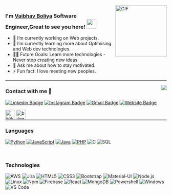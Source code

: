 <h1 align="center" style="display:none;"></h1>



<img align="right" alt="GIF" height="160px" src="https://media.giphy.com/media/du3J3cXyzhj75IOgvA/giphy.gif" />


### I'm [Vaibhav Boliya][website] Software Engineer,Great to see you here! <img src="https://raw.githubusercontent.com/aemmadi/aemmadi/master/wave.gif" width="30px">

- 🔭 I’m currently working on Web projects.
- 🌱 I’m currently learning more about Optimising and Web dev technologies.
- 💪🏼 Future Goals: Learn more technologies - Never stop creating new ideas.
- 💬 Ask me about how to stay motivated.
- ⚡ Fun fact: I love meeting new peoples.

---

<img align="right" src="http://estruyf-github.azurewebsites.net/api/VisitorHit?user=vaibhavboliya&repo=Bgstatic&countColorcountColor&countColor=%237B1E7B"/>

### Contact with me 📝


[![Linkedin Badge](https://img.shields.io/badge/-vaibhavboliya-blue?style=flat-square&logo=Linkedin&logoColor=white&link=https://www.linkedin.com/in/vaibhav-boliya-3170341a2/)][linkedin]
[![Instagram Badge](https://img.shields.io/badge/-vaibhav.boliya-purple?style=flat-square&logo=instagram&logoColor=white&link=https://instagram.com/vaibhav.boliya/)](https://instagram.com/kaiwalya.koparkar)
[![Gmail Badge](https://img.shields.io/badge/-vaibhav.boliya@gmail.com-c14438?style=flat-square&logo=Gmail&logoColor=white&link=mailto:vaibhav.boliya@gmail.com)](mailto:vaibhav.boliy@gmail.com)
[![Website Badge](https://img.shields.io/badge/-vaibhav's_Portfolio-black?style=flat-square&logo=Wordpress&logoColor=white&link=[website])][website]

[<img align="left" alt="www.walla.co.il" height="30px" src="https://www.flaticon.com/svg/static/icons/svg/2996/2996826.svg" />][website]
[<img align="left" alt="bilgehangecici | LinkedIn" height="30px" src="https://www.flaticon.com/svg/static/icons/svg/174/174857.svg"/>][linkedin]

<br />

---

### Languages

[![Python](https://img.shields.io/badge/-Python-3776AB?&logo=python&logoColor=ffffff)](https://github.com/vaibhavboliya?tab=repositories&q=&type=&language=python)
[![JavaScript](https://img.shields.io/badge/-JavaScript-F7DF1E?&logo=JavaScript&logoColor=ffffff)](https://github.com/vaibhavboliya?tab=repositories&q=&type=&language=javascript)
[![Java](https://img.shields.io/badge/-Java-007396?&logo=Java&logoColor=ffffff)](https://github.com/vaibhavboliya?tab=repositories&q=&type=&language=java)
[![PHP](https://img.shields.io/badge/-PHP-777BB4?&logo=PHP&logoColor=ffffff)](https://github.com/vaibhavboliya?tab=repositories&q=&type=&language=php)
![C](https://img.shields.io/badge/-C-A8B9CC?&logo=C&logoColor=ffffff)
![SQL](https://img.shields.io/badge/-SQL-4479A1?&logo=MySQL)

<br />

### Technologies
![AWS](https://img.shields.io/badge/-AWS-232F3E?&logo=Amazon-AWS&logoColor=fff)
![Jira](https://img.shields.io/badge/-Jira-0052CC?&logo=Jira-Software&logoColor=fff)
![HTML5](https://img.shields.io/badge/-HTML5-%23E44D27?style=flat-square&logo=html5&logoColor=ffffff)
![CSS3](https://img.shields.io/badge/-CSS3-%231572B6?style=flat-square&logo=css3)
![Bootstrap](https://img.shields.io/badge/-Bootstrap-563D7C?style=flat-square&logo=Bootstrap)
![Material-UI](https://img.shields.io/badge/-Material%E2%80%93UI-0081CB?style=flat-square&logo=material-ui)
![Node.js](https://img.shields.io/badge/-Node.js-339933?&logo=node.js&logoColor=fff)
![Linux](https://img.shields.io/badge/-Linux-000?&logo=Linux&logoColor=FCC624)
![Npm](https://img.shields.io/badge/-npm-CB3837?style=flat-square&logo=npm)
![Firebase](https://img.shields.io/badge/-Firebase-FFCA28?style=flat-square&logo=firebase&logoColor=ffffff)
![React](https://img.shields.io/badge/-React-61DAFB?&logo=React&logoColor=fff)
![MongoDB](https://img.shields.io/badge/-MongoDB-47A248?&logo=MongoDB&logoColor=fff)
![Powershell](http://img.shields.io/badge/-Powershell-5391FE?style=flat-square&logo=powershell&logoColor=ffffff)
![Windows](http://img.shields.io/badge/-Windows-0078D6?style=flat-square&logo=windows&logoColor=ffffff)
![VS Code](http://img.shields.io/badge/-VS%20Code-007ACC?style=flat-square&logo=visual-studio-code&logoColor=ffffff)

<br />




[website]: https://vaibhavboliya.github.io/Vaibhav-Portfolio/
[linkedin]: https://www.linkedin.com/in/vaibhav-boliya-3170341a2/?originalSubdomain=in
